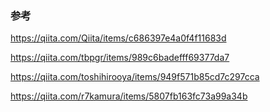 ### 参考
https://qiita.com/Qiita/items/c686397e4a0f4f11683d

https://qiita.com/tbpgr/items/989c6badefff69377da7

https://qiita.com/toshihirooya/items/949f571b85cd7c297cca

https://qiita.com/r7kamura/items/5807fb163fc73a99a34b
